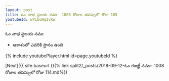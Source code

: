 ```yaml
---
layout: post
title: ఓం నాభ స్థలయ నమః- 1008 రోజుల తపస్సులో రోజు 105
youtubeId: wPLbuWqIvKw
---
```

 
 
 ఓం నాభ స్థలయ నమః  
 
 -  ఆకాశంలో ఎవరికి స్థానం ఉంది 
 
  
 
  
 
 
 
 
 
 


{% include youtubePlayer.html id=page.youtubeId %}
 
[Next]({{ site.baseurl }}{% link  split2/_posts/2018-09-12-ఓం గజజ్ఞే నమః- 1008 రోజుల తపస్సులో రోజు 114.md%})
 
